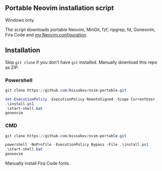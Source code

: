 ## Portable Neovim installation script
Windows only.

The script downloads portable Neovim, MinGit, fzf, ripgrep, fd, Goneovim, Fira Code and [my Neovim configuration](https://github.com/bissakov/nvim.conf).

## Installation

Skip `git clone` if you don't have `git` installed. Manually download this repo as ZIP.

### Powershell
```powershell
git clone https://github.com/bissakov/nvim-portable.git

Set-ExecutionPolicy -ExecutionPolicy RemoteSigned -Scope CurrentUser
.\install.ps1
.\start-shell.bat
goneovim
```

### CMD
```powershell
git clone https://github.com/bissakov/nvim-portable.git

powershell -NoProfile -ExecutionPolicy Bypass -File .\install.ps1
.\start-shell.bat
goneovim
```

Manually install Fira Code fonts.